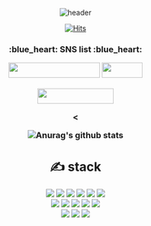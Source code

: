<div align=center>

![header](https://capsule-render.vercel.app/api?type=Slice&color=00e5ff&height=150&section=header&text=Hello%20Oh&fontSize=80&fontColor=black)
</div>
<!-- contact -->
<div align=center>

[![Hits](https://hits.seeyoufarm.com/api/count/incr/badge.svg?url=https%3A%2F%2Fgithub.com%2Fnananjadive&count_bg=%23E7B2D9&title_bg=%23CBB3FF&icon=&icon_color=%23E7E7E7&title=hits&edge_flat=false)](https://github.com/nananjadive)
 </div>

<!--<div align=center><h1>👋 Hi, I’m @nananjadive </h1></div>-->

<h3 align='center'>:blue_heart: SNS list :blue_heart:</p>
<p align='center'>

 <a href="https://github.com/nanandive" target="_blank"><img src="https://img.shields.io/badge/My projct (real account)-FF9E0F?style=flat-square&logo=Apache&logoColor=white" width = 180px height = 30px/></a>
<a href="https://nananja.tistory.com/" target="_blank"><img src="https://img.shields.io/badge/Blog-03C75A?style=flat-square&logo=Tistory&logoColor=yellow" width = 80px height = 30px/></a>
<!-- <a href="https://www.facebook.com/gomdorij" target="_blank"><img src="https://img.shields.io/badge/Facebook-1877F2?style=flat-square&logo=Facebook&logoColor=white" width = 120px height = 30px/></a>
<a href="https://www.instagram.com/diverser_jang" target="_blank"><img src="https://img.shields.io/badge/Instagram-E4405F?style=flat-square&logo=Instagram&logoColor=white"  width = 120px height = 30px/></a> -->
<a href="https://velog.io/@nananjavadive" target="_blank"><img src="https://img.shields.io/badge/daily blog-9999FF?style=flat-square&logo=Vimeo&logoColor=white"  width = 150px height = 30px/></a>
<!-- [![Velog's GitHub stats](https://velog-readme-stats.vercel.app/api/list?name=nananjadive)](https://velog.io/@nananjadive)  -->

<
</p3>

<!-- 통계 -->
![Anurag's github stats](https://github-readme-stats.vercel.app/api?username=nananjadive&show_icons=true&theme=radical) 



<!-- 기술 스택 -->
<div align=center><h2>✍ stack </h2></div>
<img src="https://img.shields.io/badge/JAVA-007396?style=for-the-badge&logo=java&logoColor=white">
<img src="https://img.shields.io/badge/Spring-6DB33F?style=for-the-badge&logo=Spring&logoColor=white">
<img src="https://img.shields.io/badge/node.js-339933?style=for-the-badge&logo=node.js&logoColor=black">

<img src="https://img.shields.io/badge/oracle-F80000?style=for-the-badge&logo=oracle&logoColor=white">
<img src="https://img.shields.io/badge/mysql-4479A1?style=for-the-badge&logo=mysql&logoColor=white">
<img src="https://img.shields.io/badge/mariaDB-003545?style=for-the-badge&logo=mariaDB&logoColor=white">
<br>
<img src="https://img.shields.io/badge/react-61DAFB?style=for-the-badge&logo=react&logoColor=black">
<img src="https://img.shields.io/badge/javascript-F7DF1E?style=for-the-badge&logo=javascript&logoColor=black">
<!-- <img src="https://img.shields.io/badge/jquery-0769AD?style=for-the-badge&logo=jquery&logoColor=white">
 -->
<img src="https://img.shields.io/badge/html-E34F26?style=for-the-badge&logo=html5&logoColor=white">
<img src="https://img.shields.io/badge/css-1572B6?style=for-the-badge&logo=css3&logoColor=white">
<img src="https://img.shields.io/badge/bootstrap-7952B3?style=for-the-badge&logo=bootstrap&logoColor=white">
<!-- <img src="https://img.shields.io/badge/vue.js-4FC08D?style=for-the-badge&logo=vue.js&logoColor=white"> -->
<br>
<img src="https://img.shields.io/badge/github-181717?style=for-the-badge&logo=github&logoColor=white">
<img src="https://img.shields.io/badge/linux-FCC624?style=for-the-badge&logo=linux&logoColor=black">
<img src="https://img.shields.io/badge/apache tomcat-F8DC75?style=for-the-badge&logo=apachetomcat&logoColor=black">
<!--<img src="https://img.shields.io/badge/aws-232F3E?style=for-the-badge&logo=amazonaws&logoColor=white"> -->


 
<!-- [![trophy](https://github-profile-trophy.vercel.app/?username=nananjadive&row=1)](https://github.com/ryo-ma/github-profile-trophy) -->
